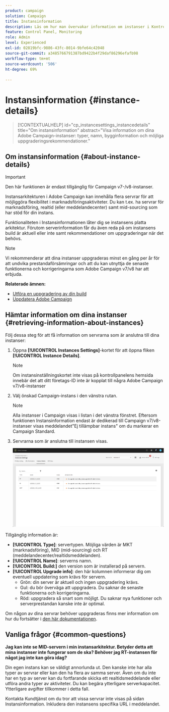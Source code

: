 ```yaml
---
product: campaign
solution: Campaign
title: Instansinformation
description: Läs om hur man övervakar information om instanser i Kontrollpanelen
feature: Control Panel, Monitoring
role: Admin
level: Experienced
exl-id: 02819bfc-9886-43fc-8014-9bfe64c42048
source-git-commit: a3485766791387bd9422b4f29daf86296efafb98
workflow-type: tm+mt
source-wordcount: '506'
ht-degree: 69%

---
```


# Instansinformation {#instance-details}

>[!CONTEXTUALHELP]
>id="cp_instancesettings_instancedetails"
>title="Om instansinformation"
>abstract="Visa information om dina Adobe Campaign-instanser: typer, namn, bygginformation och möjliga uppgraderingsrekommendationer."

## Om instansinformation {#about-instance-details}

>[!IMPORTANT]
>
>Den här funktionen är endast tillgänglig för Campaign v7-/v8-instanser.

Instansarkitekturen i Adobe Campaign kan innehålla flera servrar för att möjliggöra flexibilitet i marknadsföringsaktiviteter. Du kan t.ex. ha servrar för marknadsföring, realtid (eller meddelandecenter) samt mid-sourcing som har stöd för din instans.

Funktionaliteten i Instansinformationen låter dig se instansens platta arkitektur. Förutom serverinformation får du även reda på om instansens build är aktuell eller inte samt rekommendationer om uppgraderingar när det behövs.

>[!NOTE]
>
>Vi rekommenderar att dina instanser uppgraderas minst en gång per år för att undvika prestandaförsämringar och att du kan utnyttja de senaste funktionerna och korrigeringarna som Adobe Campaign v7/v8 har att erbjuda.

**Relaterade ämnen:**

* [Utföra en uppgradering av din build](https://experienceleague.adobe.com/docs/campaign-classic/using/monitoring-campaign-classic/updating-adobe-campaign/build-upgrade.html)
* [Uppdatera Adobe Campaign](https://experienceleague.adobe.com/docs/campaign-classic/using/monitoring-campaign-classic/updating-adobe-campaign/introduction.html)

## Hämtar information om dina instanser {#retrieving-information-about-instances}

Följ dessa steg för att få information om servrarna som är anslutna till dina instanser:

1. Öppna **[!UICONTROL Instances Settings]**-kortet för att öppna fliken **[!UICONTROL Instance Details]**.

   >[!NOTE]
   >
   >Om instansinställningskortet inte visas på kontrollpanelens hemsida innebär det att ditt företags-ID inte är kopplat till några Adobe Campaign v7/v8-instanser

1. Välj önskad Campaign-instans i den vänstra rutan.

   >[!NOTE]
   >
   >Alla instanser i Campaign visas i listan i det vänstra fönstret. Eftersom funktionen Instansinformation endast är dedikerad till Campaign v7/v8-instanser visas meddelandet&quot;Ej tillämpbar instans&quot; om du markerar en Campaign Standard.

1. Servrarna som är anslutna till instansen visas.

   ![](assets/instance_details.png)

Tillgänglig information är:

* **[!UICONTROL Type]**: servertypen. Möjliga värden är MKT (marknadsföring), MID (mid-sourcing) och RT (meddelandecenter/realtidsmeddelanden).
* **[!UICONTROL Name]**: serverns namn.
* **[!UICONTROL Build:]** den version som är installerad på servern.
* **[!UICONTROL Upgrade info]**: den här kolumnen informerar dig om eventuell uppdatering som krävs för servern.
   * Grön: din server är aktuell och ingen uppgradering krävs.
   * Gul: du bör överväga att uppgradera. Du saknar de senaste funktionerna och korrigeringarna.
   * Röd: uppgradera så snart som möjligt. Du saknar nya funktioner och serverprestandan kanske inte är optimal.

Om någon av dina servrar behöver uppgraderas finns mer information om hur du fortsätter i [den här dokumentationen](https://experienceleague.adobe.com/docs/campaign-classic/using/monitoring-campaign-classic/updating-adobe-campaign/build-upgrade.html).

## Vanliga frågor {#common-questions}

**Jag kan inte se MID-servern i min instansarkitektur. Betyder detta att mina instanser inte fungerar som de ska? Behöver jag RT-instansen för något jag inte kan göra idag?**

Din egen instans kan se väldigt annorlunda ut. Den kanske inte har alla typer av servrar eller kan den ha flera av samma server. Även om du inte har en typ av server kan du fortfarande skicka ett realtidsmeddelande eller utföra andra typer av aktiviteter. Du kan begära ytterligare serverkapacitet. Ytterligare avgifter tillkommer i detta fall.

Kontakta Kundtjänst om du tror att vissa servrar inte visas på sidan Instansinformation. Inkludera den instansens specifika URL i meddelandet.
